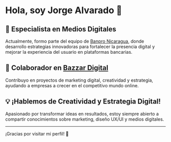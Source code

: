 # Hola, soy Jorge Alvarado 👋  

## 🌟 Especialista en Medios Digitales  
Actualmente, formo parte del equipo de [Banpro Nicaragua](https://www.banprogrupopromerica.com.ni), donde desarrollo estrategias innovadoras para fortalecer la presencia digital y mejorar la experiencia del usuario en plataformas bancarias.  

## 🤝 Colaborador en [Bazzar Digital](https://www.bazzar.digital)  
Contribuyo en proyectos de marketing digital, creatividad y estrategia, ayudando a empresas a crecer en el competitivo mundo online.  

## 💡 ¡Hablemos de Creatividad y Estrategia Digital!  
Apasionado por transformar ideas en resultados, estoy siempre abierto a compartir conocimientos sobre marketing, diseño UX/UI y medios digitales.  

---

¡Gracias por visitar mi perfil! 🚀

<!--
**jorgeliut/jorgeliut** is a ✨ _special_ ✨ repository because its `README.md` (this file) appears on your GitHub profile.
